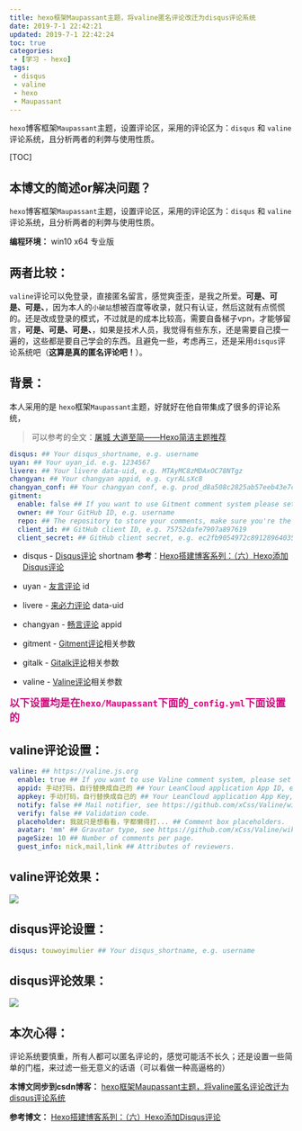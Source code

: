 ```yaml
---
title: hexo框架Maupassant主题，将valine匿名评论改迁为disqus评论系统
date: 2019-7-1 22:42:21
updated: 2019-7-1 22:42:24
toc: true
categories: 
 - [学习 - hexo]
tags: 
 - disqus
 - valine
 - hexo
 - Maupassant
---
```




`hexo`博客框架`Maupassant`主题，设置评论区，采用的评论区为：`disqus` 和 `valine` 评论系统，且分析两者的利弊与使用性质。

<!-- more -->

[TOC]



## 本博文的简述or解决问题？

`hexo`博客框架`Maupassant`主题，设置评论区，采用的评论区为：`disqus` 和 `valine` 评论系统，且分析两者的利弊与使用性质。



**编程环境：**  win10 x64 专业版



## 两者比较：

`valine`评论可以免登录，直接匿名留言，感觉爽歪歪，是我之所爱。**可是、可是、可是、**，因为本人的`小破站`想被百度等收录，就只有认证，然后这就有点慌慌的。还是改成登录的模式，不过就是的成本比较高，需要自备梯子vpn，才能够留言，**可是、可是、可是、**，如果是技术人员，我觉得有些东东，还是需要自己摸一遍的，这些都是要自己学会的东西。且避免一些，考虑再三，还是采用`disqus`评论系统吧（**这算是真的匿名评论吧！**）。



## 背景：

本人采用的是 `hexo`框架`Maupassant`主题，好就好在他自带集成了很多的评论系统，

> 可以参考的全文：[屠城 大道至简——Hexo简洁主题推荐](https://www.haomwei.com/technology/maupassant-hexo.html)

```yaml
disqus: ## Your disqus_shortname, e.g. username
uyan: ## Your uyan_id. e.g. 1234567
livere: ## Your livere data-uid, e.g. MTAyMC8zMDAxOC78NTgz
changyan: ## Your changyan appid, e.g. cyrALsXc8
changyan_conf: ## Your changyan conf, e.g. prod_d8a508c2825ab57eeb43e7c69bba0e8b
gitment:
  enable: false ## If you want to use Gitment comment system please set the value to true.
  owner: ## Your GitHub ID, e.g. username
  repo: ## The repository to store your comments, make sure you're the repo's owner, e.g. imsun.github.io
  client_id: ## GitHub client ID, e.g. 75752dafe7907a897619
  client_secret: ## GitHub client secret, e.g. ec2fb9054972c891289640354993b662f4cccc50
```



- disqus - [Disqus评论](https://disqus.com/) shortnam   **参考**：[Hexo搭建博客系列：（六）Hexo添加Disqus评论](https://www.jianshu.com/p/d68de067ea74)

- uyan - [友言评论](http://www.uyan.cc/) id

- livere - [来必力评论](https://livere.com/) data-uid

- changyan - [畅言评论](http://changyan.kuaizhan.com/) appid

- gitment - [Gitment评论](https://github.com/imsun/gitment)相关参数

- gitalk - [Gitalk评论](https://github.com/gitalk/gitalk)相关参数

- valine - [Valine评论](https://valine.js.org/)相关参数

    

<font color=#D0087E size=4 face="幼圆">**以下设置均是在`hexo/Maupassant`下面的`_config.yml`下面设置的**</font>



## valine评论设置：

```yaml
valine: ## https://valine.js.org
  enable: true ## If you want to use Valine comment system, please set the value to true.
  appid: 手动打码，自行替换成自己的 ## Your LeanCloud application App ID, e.g. pRBBL2JR4N7kLEGojrF0MsSs-gzGzoHsz
  appkey: 手动打码，自行替换成自己的 ## Your LeanCloud application App Key, e.g. tjczHpDfhjYDSYddzymYK1JJ
  notify: false ## Mail notifier, see https://github.com/xCss/Valine/wiki/Valine-评论系统中的邮件提醒设置
  verify: false ## Validation code.
  placeholder: 我就只是想看看，字都懒得打... ## Comment box placeholders.
  avatar: 'mm' ## Gravatar type, see https://github.com/xCss/Valine/wiki/avatar-setting-for-valine
  pageSize: 10 ## Number of comments per page.
  guest_info: nick,mail,link ## Attributes of reviewers.
```



## valine评论效果：

![](https://raw.githubusercontent.com/touwoyimuli/FigureBed/master/img/20190701222228.png)









## disqus评论设置：

```yaml
disqus: touwoyimulier ## Your disqus_shortname, e.g. username
```



## disqus评论效果：

![](https://raw.githubusercontent.com/touwoyimuli/FigureBed/master/img/20190701223406.png)



## 本次心得：

评论系统要慎重，所有人都可以匿名评论的，感觉可能活不长久；还是设置一些简单的门槛，来过滤一些无意义的话语（可以看做一种高逼格的）



**本博文同步到csdn博客：** [hexo框架Maupassant主题，将valine匿名评论改迁为disqus评论系统](https://blog.csdn.net/qq_33154343/article/details/94412888)



**参考博文：** [Hexo搭建博客系列：（六）Hexo添加Disqus评论](https://www.jianshu.com/p/d68de067ea74)







